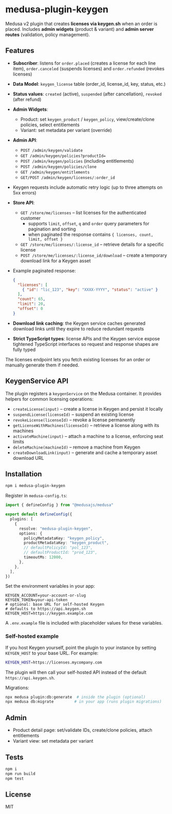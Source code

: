 
# medusa-plugin-keygen

Medusa v2 plugin that creates **licenses via keygen.sh** when an order is placed.
Includes **admin widgets** (product & variant) and **admin server routes** (validation, policy management).

## Features
- **Subscriber**: listens for `order.placed` (creates a license for each line item),
  `order.canceled` (suspends licenses) and `order.refunded` (revokes licenses)
- **Data Model**: `keygen_license` table (order_id, license_id, key, status, etc.)
- **Status values**: `created` (active), `suspended` (after cancellation),
  `revoked` (after refund)
- **Admin Widgets**:
  - Product: set `keygen_product` / `keygen_policy`, view/create/clone policies, select entitlements
  - Variant: set metadata per variant (override)
- **Admin API**:
  - `POST /admin/keygen/validate`
  - `GET /admin/keygen/policies?productId=`
  - `POST /admin/keygen/policies` (including entitlements)
  - `POST /admin/keygen/policies/clone`
  - `GET /admin/keygen/entitlements`
  - `GET/POST /admin/keygen/licenses/:order_id`
- Keygen requests include automatic retry logic (up to three attempts on 5xx errors)

- **Store API**:
  - `GET /store/me/licenses` – list licenses for the authenticated customer
    - supports `limit`, `offset`, `q` and `order` query parameters for pagination and sorting
    - when paginated the response contains `{ licenses, count, limit, offset }`
  - `GET /store/me/licenses/:license_id` – retrieve details for a specific license
  - `POST /store/me/licenses/:license_id/download` – create a temporary download link for a Keygen asset
- Example paginated response:
  ```json
  {
    "licenses": [
      { "id": "lic_123", "key": "XXXX-YYYY", "status": "active" }
    ],
    "count": 65,
    "limit": 20,
    "offset": 0
  }
  ```
- **Download link caching**: the Keygen service caches generated download links until they expire to reduce redundant requests
- **Strict TypeScript types**: license APIs and the Keygen service expose tightened TypeScript interfaces so request and response shapes are fully typed

The licenses endpoint lets you fetch existing licenses for an order or manually
generate them if needed.

## KeygenService API
The plugin registers a `keygenService` on the Medusa container. It provides helpers for common licensing operations:

- `createLicense(input)` – create a license in Keygen and persist it locally
- `suspendLicense(licenseId)` – suspend an existing license
- `revokeLicense(licenseId)` – revoke a license permanently
- `getLicenseWithMachines(licenseId)` – retrieve a license along with its machines
- `activateMachine(input)` – attach a machine to a license, enforcing seat limits
- `deleteMachine(machineId)` – remove a machine from Keygen
- `createDownloadLink(input)` – generate and cache a temporary asset download URL

## Installation
```bash
npm i medusa-plugin-keygen
```

Register in `medusa-config.ts`:
```ts
import { defineConfig } from "@medusajs/medusa"

export default defineConfig({
  plugins: [
    {
      resolve: "medusa-plugin-keygen",
      options: {
        policyMetadataKey: "keygen_policy",
        productMetadataKey: "keygen_product",
        // defaultPolicyId: "pol_123",
        // defaultProductId: "prod_123",
        timeoutMs: 12000,
      },
    },
  ],
})
```

Set the environment variables in your app:
```
KEYGEN_ACCOUNT=your-account-or-slug
KEYGEN_TOKEN=your-api-token
# optional: base URL for self-hosted Keygen
# defaults to https://api.keygen.sh
KEYGEN_HOST=https://keygen.example.com
```


A `.env.example` file is included with placeholder values for these variables.

### Self-hosted example

If you host Keygen yourself, point the plugin to your instance by setting
`KEYGEN_HOST` to your base URL. For example:

```bash
KEYGEN_HOST=https://licenses.mycompany.com
```

The plugin will then call your self-hosted API instead of the default
`https://api.keygen.sh`.

Migrations:
```bash
npx medusa plugin:db:generate  # inside the plugin (optional)
npx medusa db:migrate         # in your app (runs plugin migrations)
```

## Admin
- Product detail page: set/validate IDs, create/clone policies, attach entitlements
- Variant view: set metadata per variant

## Tests
```bash
npm i
npm run build
npm test
```

## License
MIT
